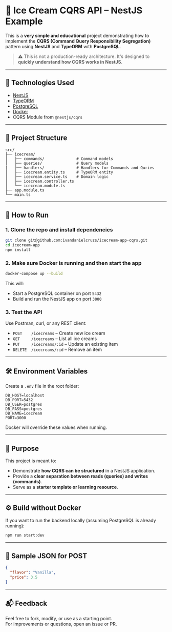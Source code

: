 # 🧊 Ice Cream CQRS API – NestJS Example

This is a **very simple and educational** project demonstrating how to implement the **CQRS (Command Query Responsibility Segregation)** pattern using **NestJS** and **TypeORM** with **PostgreSQL**.

> ⚠️ This is not a production-ready architecture. It's designed to **quickly understand how CQRS works in NestJS**.

---

## 🧱 Technologies Used

- [NestJS](https://nestjs.com/)
- [TypeORM](https://typeorm.io/)
- [PostgreSQL](https://www.postgresql.org/)
- [Docker](https://www.docker.com/)
- CQRS Module from `@nestjs/cqrs`

---

## 📁 Project Structure

```
src/
├── icecream/
│   ├── commands/              # Command models
│   ├── queries/               # Query models
|   ├── handlers/              # Handlers for Commands and Quries
│   ├── icecream.entity.ts     # TypeORM entity
│   ├── icecream.service.ts    # Domain logic
│   ├── icecream.controller.ts
│   └── icecream.module.ts
├── app.module.ts
└── main.ts
```

---

## 🚀 How to Run

### 1. Clone the repo and install dependencies

```bash
git clone git@github.com:ivandanielcruzs/icecream-app-cqrs.git
cd icecream-app
npm install
```

### 2. Make sure Docker is running and then start the app

```bash
docker-compose up --build
```

This will:

- Start a PostgreSQL container on port `5432`
- Build and run the NestJS app on port `3000`

### 3. Test the API

Use Postman, curl, or any REST client:

- `POST    /icecreams` – Create new ice cream  
- `GET     /icecreams` – List all ice creams  
- `PUT     /icecreams/:id` – Update an existing item  
- `DELETE  /icecreams/:id` – Remove an item  

---

## 🛠 Environment Variables

Create a `.env` file in the root folder:

```env
DB_HOST=localhost
DB_PORT=5432
DB_USER=postgres
DB_PASS=postgres
DB_NAME=icecream
PORT=3000
```

Docker will override these values when running.

---

## 📌 Purpose

This project is meant to:

- Demonstrate **how CQRS can be structured** in a NestJS application.
- Provide a **clear separation between reads (queries) and writes (commands)**.
- Serve as a **starter template or learning resource**.

---

## ⚙️ Build without Docker

If you want to run the backend locally (assuming PostgreSQL is already running):

```bash
npm run start:dev
```

---

## 🧪 Sample JSON for POST

```json
{
  "flavor": "Vanilla",
  "price": 3.5
}
```

---

## 📬 Feedback

Feel free to fork, modify, or use as a starting point.  
For improvements or questions, open an issue or PR.